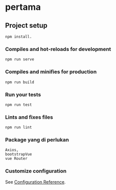 # pertama

## Project setup
```
npm install.
```

### Compiles and hot-reloads for development
```
npm run serve
```

### Compiles and minifies for production
```
npm run build
```

### Run your tests
```
npm run test
```

### Lints and fixes files
```
npm run lint
```


### Package yang di perlukan
```
Axios,
bootstrapVue
vue Router
```
### Customize configuration
See [Configuration Reference](https://cli.vuejs.org/config/).
